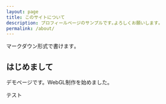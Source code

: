 ```yaml
---
layout: page
title: このサイトについて
description: プロフィールページのサンプルです｡よろしくお願いします｡
permalink: /about/
---
```


マークダウン形式で書けます｡

## はじめまして

デモページです。WebGL制作を始めました。


テスト
